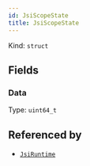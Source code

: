 ```yaml
---
id: JsiScopeState
title: JsiScopeState
---
```


Kind: `struct`

## Fields
### Data
Type: `uint64_t`



## Referenced by
- [`JsiRuntime`](JsiRuntime)
